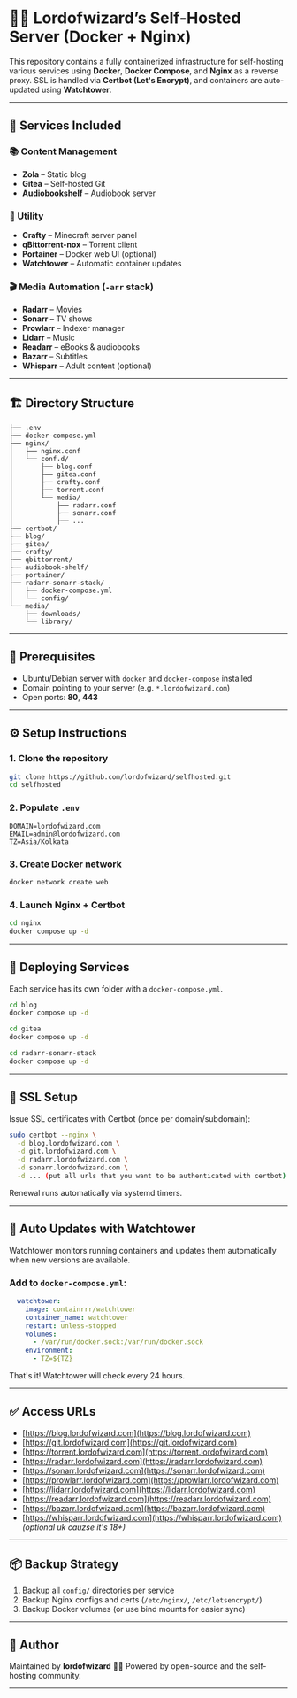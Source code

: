 # 🧙‍♂️ Lordofwizard’s Self-Hosted Server (Docker + Nginx)

This repository contains a fully containerized infrastructure for self-hosting various services using **Docker**, **Docker Compose**, and **Nginx** as a reverse proxy. SSL is handled via **Certbot (Let's Encrypt)**, and containers are auto-updated using **Watchtower**.

---

## 🧱 Services Included

### 📚 Content Management
- **Zola** – Static blog
- **Gitea** – Self-hosted Git
- **Audiobookshelf** – Audiobook server

### 🧠 Utility
- **Crafty** – Minecraft server panel
- **qBittorrent-nox** – Torrent client
- **Portainer** – Docker web UI (optional)
- **Watchtower** – Automatic container updates

### 🎬 Media Automation (`-arr` stack)
- **Radarr** – Movies
- **Sonarr** – TV shows
- **Prowlarr** – Indexer manager
- **Lidarr** – Music
- **Readarr** – eBooks & audiobooks
- **Bazarr** – Subtitles
- **Whisparr** – Adult content (optional)

---

## 🏗️ Directory Structure

```text
├── .env
├── docker-compose.yml
├── nginx/
│   ├── nginx.conf
│   └── conf.d/
│       ├── blog.conf
│       ├── gitea.conf
│       ├── crafty.conf
│       ├── torrent.conf
│       └── media/
│           ├── radarr.conf
│           ├── sonarr.conf
│           ├── ...
├── certbot/
├── blog/
├── gitea/
├── crafty/
├── qbittorrent/
├── audiobook-shelf/
├── portainer/
├── radarr-sonarr-stack/
│   ├── docker-compose.yml
│   └── config/
└── media/
    ├── downloads/
    └── library/
````

---

## 🔧 Prerequisites

* Ubuntu/Debian server with `docker` and `docker-compose` installed
* Domain pointing to your server (e.g. `*.lordofwizard.com`)
* Open ports: **80**, **443**

---

## ⚙️ Setup Instructions

### 1. Clone the repository

```bash
git clone https://github.com/lordofwizard/selfhosted.git
cd selfhosted
```

### 2. Populate `.env`

```dotenv
DOMAIN=lordofwizard.com
EMAIL=admin@lordofwizard.com
TZ=Asia/Kolkata
```

### 3. Create Docker network

```bash
docker network create web
```

### 4. Launch Nginx + Certbot

```bash
cd nginx
docker compose up -d
```

---

## 🐳 Deploying Services

Each service has its own folder with a `docker-compose.yml`.

```bash
cd blog
docker compose up -d

cd gitea
docker compose up -d

cd radarr-sonarr-stack
docker compose up -d
```

---

## 🔐 SSL Setup

Issue SSL certificates with Certbot (once per domain/subdomain):

```bash
sudo certbot --nginx \
  -d blog.lordofwizard.com \
  -d git.lordofwizard.com \
  -d radarr.lordofwizard.com \
  -d sonarr.lordofwizard.com \
  -d ... (put all urls that you want to be authenticated with certbot)
```

Renewal runs automatically via systemd timers.

---

## 🔁 Auto Updates with Watchtower

Watchtower monitors running containers and updates them automatically when new versions are available.

### Add to `docker-compose.yml`:

```yaml
  watchtower:
    image: containrrr/watchtower
    container_name: watchtower
    restart: unless-stopped
    volumes:
      - /var/run/docker.sock:/var/run/docker.sock
    environment:
      - TZ=${TZ}
```

That's it! Watchtower will check every 24 hours.

---

## ✅ Access URLs

* [https://blog.lordofwizard.com](https://blog.lordofwizard.com)
* [https://git.lordofwizard.com](https://git.lordofwizard.com)
* [https://torrent.lordofwizard.com](https://torrent.lordofwizard.com)
* [https://radarr.lordofwizard.com](https://radarr.lordofwizard.com)
* [https://sonarr.lordofwizard.com](https://sonarr.lordofwizard.com)
* [https://prowlarr.lordofwizard.com](https://prowlarr.lordofwizard.com)
* [https://lidarr.lordofwizard.com](https://lidarr.lordofwizard.com)
* [https://readarr.lordofwizard.com](https://readarr.lordofwizard.com)
* [https://bazarr.lordofwizard.com](https://bazarr.lordofwizard.com)
* [https://whisparr.lordofwizard.com](https://whisparr.lordofwizard.com) *(optional uk cauzse it's 18+)*

---

## 📦 Backup Strategy

1. Backup all `config/` directories per service
2. Backup Nginx configs and certs (`/etc/nginx/`, `/etc/letsencrypt/`)
3. Backup Docker volumes (or use bind mounts for easier sync)

---

## 🙌 Author

Maintained by **lordofwizard** 🧙‍♂️
Powered by open-source and the self-hosting community.

---


